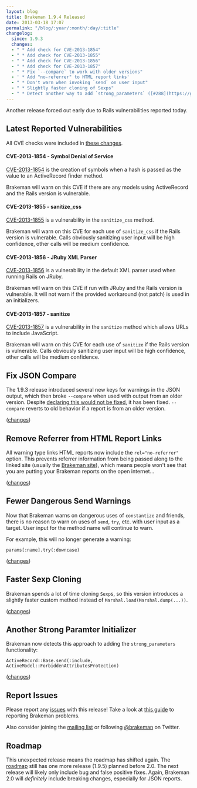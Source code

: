 ```yaml
---
layout: blog
title: Brakeman 1.9.4 Released
date: 2013-03-18 17:07
permalink: "/blog/:year/:month/:day/:title"
changelog:
  since: 1.9.3
  changes:
  - " * Add check for CVE-2013-1854"
  - " * Add check for CVE-2013-1855"
  - " * Add check for CVE-2013-1856"
  - " * Add check for CVE-2013-1857"
  - " * Fix `--compare` to work with older versions"
  - ' * Add "no-referrer" to HTML report links'
  - " * Don't warn when invoking `send` on user input"
  - " * Slightly faster cloning of Sexps"
  - " * Detect another way to add `strong_parameters` ([#288](https://github.com/presidentbeef/brakeman/issues/288))"
---
```



Another release forced out early due to Rails vulnerabilities reported today.


## Latest Reported Vulnerabilities

All CVE checks were included in [these changes](https://github.com/presidentbeef/brakeman/pull/290).

#### CVE-2013-1854 - Symbol Denial of Service

[CVE-2013-1854](https://groups.google.com/d/msg/rubyonrails-security/jgJ4cjjS8FE/BGbHRxnDRTIJ) is the creation of symbols when a hash is passed as the value to an ActiveRecord finder method.

Brakeman will warn on this CVE if there are any models using ActiveRecord and the Rails version is vulnerable.

#### CVE-2013-1855 - sanitize_css

[CVE-2013-1855](https://groups.google.com/d/msg/rubyonrails-security/4_QHo4BqnN8/_RrdfKk12I4J) is a vulnerability in the `sanitize_css` method.

Brakeman will warn on this CVE for each use of `sanitize_css` if the Rails version is vulnerable. Calls obviously sanitizing user input will be high confidence, other calls will be medium confidence.

#### CVE-2013-1856 - JRuby XML Parser

[CVE-2013-1856](https://groups.google.com/d/msg/rubyonrails-security/KZwsQbYsOiI/5kUV7dSCJGwJ) is a vulnerability in the default XML parser used when running Rails on JRuby.

Brakeman will warn on this CVE if run with JRuby and the Rails version is vulnerable. It will not warn if the provided workaround (not patch) is used in an initializers.

#### CVE-2013-1857 - sanitize

[CVE-2013-1857](https://groups.google.com/d/msg/rubyonrails-security/zAAU7vGTPvI/1vZDWXqBuXgJ) is a vulnerability in the `sanitize` method which allows URLs to include JavaScript.

Brakeman will warn on this CVE for each use of `sanitize` if the Rails version is vulnerable. Calls obviously sanitizing user input will be high confidence, other calls will be medium confidence.

## Fix JSON Compare

The 1.9.3 release introduced several new keys for warnings in the JSON output, which then broke `--compare` when used with output from an older version. Despite [declaring this would not be fixed](https://twitter.com/brakeman/status/307586866721460225), it has been fixed. `--compare` reverts to old behavior if a report is from an older version.

([changes](https://github.com/presidentbeef/brakeman/pull/284))

## Remove Referrer from HTML Report Links

All warning type links HTML reports now include the `rel="no-referrer"` option. This prevents referrer information from being passed along to the linked site (usually the [Brakeman site](http://brakemanscanner.org/)), which means people won't see that you are putting your Brakeman reports on the open internet...

([changes](https://github.com/presidentbeef/brakeman/pull/286))

## Fewer Dangerous Send Warnings

Now that Brakeman warns on dangerous uses of `constantize` and friends, there is no reason to warn on uses of `send`, `try`, etc. with user input as a target. User input for the method name will continue to warn.

For example, this will no longer generate a warning:

    params[:name].try(:downcase)

([changes](https://github.com/presidentbeef/brakeman/pull/285))

## Faster Sexp Cloning

Brakeman spends a lot of time cloning `Sexp`s, so this version introduces a slightly faster custom method instead of `Marshal.load(Marshal.dump(...))`.

([changes](https://github.com/presidentbeef/brakeman/pull/287))

## Another Strong Paramter Initializer

Brakeman now detects this approach to adding the `strong_parameters` functionality:

    ActiveRecord::Base.send(:include,  ActiveModel::ForbiddenAttributesProtection)

([changes](https://github.com/presidentbeef/brakeman/pull/289))

## Report Issues

Please report any [issues](https://github.com/presidentbeef/brakeman/issues) with this release! Take a look at [this guide](https://github.com/presidentbeef/brakeman/wiki/How-to-Report-a-Brakeman-Issue) to reporting Brakeman problems.

Also consider joining the [mailing list](http://brakemanscanner.org/contact/) or following [@brakeman](https://twitter.com/brakeman) on Twitter.

## Roadmap

This unexpected release means the roadmap has shifted again. The [roadmap](https://github.com/presidentbeef/brakeman/wiki/Roadmap) still has one more release (1.9.5) planned before 2.0. The next release will likely only include bug and false positive fixes. Again, Brakeman 2.0 will *definitely* include breaking changes, especially for JSON reports.
